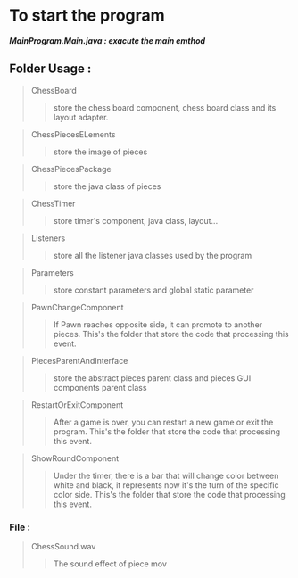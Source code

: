 # To start the program
##### MainProgram.***Main.java*** :  exacute the main emthod

## Folder Usage : 
> ChessBoard 
> > store the chess board component, chess board class and its layout adapter.

> ChessPiecesELements 
> > store the image of pieces

> ChessPiecesPackage
> > store the java class of pieces

> ChessTimer
> > store timer's component, java class, layout...

> Listeners
> > store all the listener java classes used by the program

> Parameters
> > store constant parameters and global static parameter

> PawnChangeComponent
> > If Pawn reaches opposite side, it can promote to another pieces.
> > This's the folder that store the code that processing this event. 

> PiecesParentAndInterface
> > store the abstract pieces parent class and pieces GUI components parent class

> RestartOrExitComponent 
> > After a game is over, you can restart a new game or exit the program. 
> > This's the folder that store the code that processing this event. 

> ShowRoundComponent
> > Under the timer, there is a bar that will change color between white and black, it represents now it's the turn of the specific color side. 
> > This's the folder that store the code that processing this event. 
### File : 
> ChessSound.wav 
> > The sound effect of piece mov